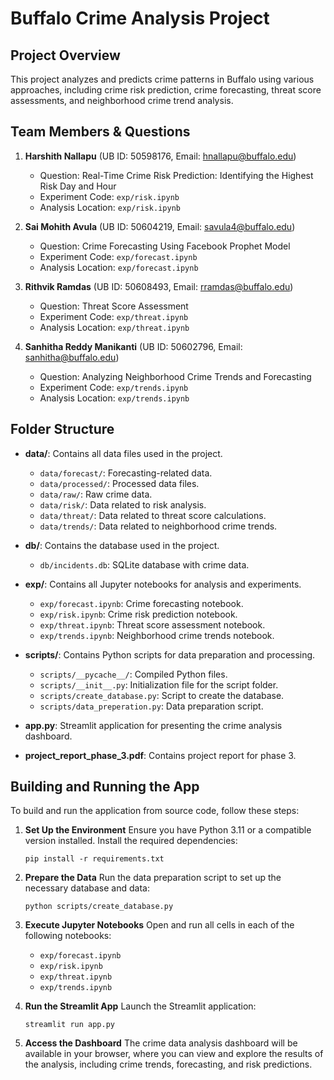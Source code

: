 # Buffalo Crime Analysis Project

## Project Overview

This project analyzes and predicts crime patterns in Buffalo using various approaches, including crime risk prediction, crime forecasting, threat score assessments, and neighborhood crime trend analysis.

## Team Members & Questions

1. **Harshith Nallapu** (UB ID: 50598176, Email: hnallapu@buffalo.edu)
   - Question: Real-Time Crime Risk Prediction: Identifying the Highest Risk Day and Hour
   - Experiment Code: `exp/risk.ipynb`
   - Analysis Location: `exp/risk.ipynb`

2. **Sai Mohith Avula** (UB ID: 50604219, Email: savula4@buffalo.edu)
   - Question: Crime Forecasting Using Facebook Prophet Model
   - Experiment Code: `exp/forecast.ipynb`
   - Analysis Location: `exp/forecast.ipynb`

3. **Rithvik Ramdas** (UB ID: 50608493, Email: rramdas@buffalo.edu)
   - Question: Threat Score Assessment
   - Experiment Code: `exp/threat.ipynb`
   - Analysis Location: `exp/threat.ipynb`

4. **Sanhitha Reddy Manikanti** (UB ID: 50602796, Email: sanhitha@buffalo.edu)
   - Question: Analyzing Neighborhood Crime Trends and Forecasting
   - Experiment Code: `exp/trends.ipynb`
   - Analysis Location: `exp/trends.ipynb`

## Folder Structure

- **data/**: Contains all data files used in the project.
  - `data/forecast/`: Forecasting-related data.
  - `data/processed/`: Processed data files.
  - `data/raw/`: Raw crime data.
  - `data/risk/`: Data related to risk analysis.
  - `data/threat/`: Data related to threat score calculations.
  - `data/trends/`: Data related to neighborhood crime trends.

- **db/**: Contains the database used in the project.
  - `db/incidents.db`: SQLite database with crime data.

- **exp/**: Contains all Jupyter notebooks for analysis and experiments.
  - `exp/forecast.ipynb`: Crime forecasting notebook.
  - `exp/risk.ipynb`: Crime risk prediction notebook.
  - `exp/threat.ipynb`: Threat score assessment notebook.
  - `exp/trends.ipynb`: Neighborhood crime trends notebook.

- **scripts/**: Contains Python scripts for data preparation and processing.
  - `scripts/__pycache__/`: Compiled Python files.
  - `scripts/__init__.py`: Initialization file for the script folder.
  - `scripts/create_database.py`: Script to create the database.
  - `scripts/data_preperation.py`: Data preparation script.

- **app.py**: Streamlit application for presenting the crime analysis dashboard.
- **project_report_phase_3.pdf**: Contains project report for phase 3.

## Building and Running the App

To build and run the application from source code, follow these steps:

1. **Set Up the Environment**
   Ensure you have Python 3.11 or a compatible version installed. Install the required dependencies:
   ```
   pip install -r requirements.txt
   ```

2. **Prepare the Data**
   Run the data preparation script to set up the necessary database and data:

   ```
   python scripts/create_database.py
   ```

3. **Execute Jupyter Notebooks**
   Open and run all cells in each of the following notebooks:
   - `exp/forecast.ipynb`
   - `exp/risk.ipynb`
   - `exp/threat.ipynb`
   - `exp/trends.ipynb`

4. **Run the Streamlit App**
   Launch the Streamlit application:

   ```
   streamlit run app.py
   ```

5. **Access the Dashboard**
   The crime data analysis dashboard will be available in your browser, where you can view and explore the results of the analysis, including crime trends, forecasting, and risk predictions.
